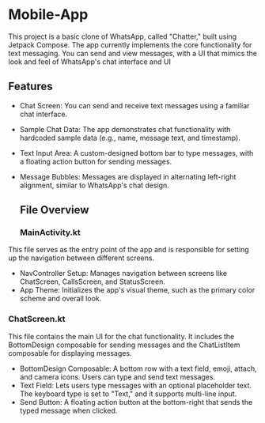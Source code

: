 # Mobile-App
This project is a basic clone of WhatsApp, called "Chatter," built using Jetpack Compose. The app currently implements the core functionality for text messaging. You can send and view messages, with a UI that mimics the look and feel of WhatsApp's chat interface and UI

## Features
* Chat Screen: You can send and receive text messages using a familiar chat interface.
* Sample Chat Data: The app demonstrates chat functionality with hardcoded sample data (e.g., name, message text, and timestamp).
* Text Input Area: A custom-designed bottom bar to type messages, with a floating action button for sending messages.
* Message Bubbles: Messages are displayed in alternating left-right alignment, similar to WhatsApp's chat design.

  ## File Overview
  ###  MainActivity.kt
This file serves as the entry point of the app and is responsible for setting up the navigation between different screens.
* NavController Setup: Manages navigation between screens like ChatScreen, CallsScreen, and StatusScreen.
* App Theme: Initializes the app's visual theme, such as the primary color scheme and overall look.

### ChatScreen.kt
This file contains the main UI for the chat functionality. It includes the BottomDesign composable for sending messages and the ChatListItem composable for displaying messages.
* BottomDesign Composable: A bottom row with a text field, emoji, attach, and camera icons. Users can type and send text messages.
* Text Field: Lets users type messages with an optional placeholder text. The keyboard type is set to "Text," and it supports multi-line input.
* Send Button: A floating action button at the bottom-right that sends the typed message when clicked.
